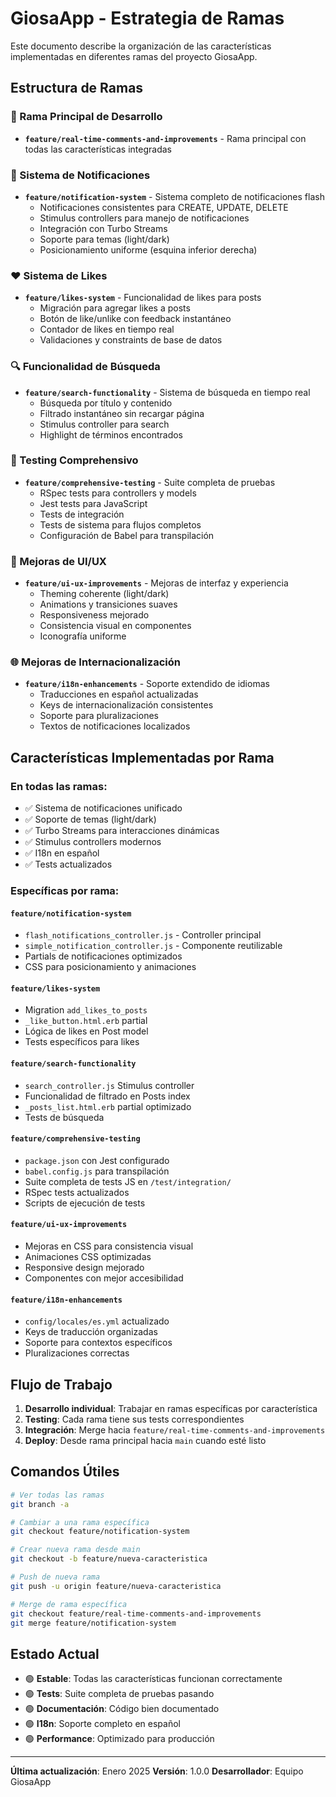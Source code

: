 # GiosaApp - Estrategia de Ramas

Este documento describe la organización de las características implementadas en diferentes ramas del proyecto GiosaApp.

## Estructura de Ramas

### 🌟 Rama Principal de Desarrollo
- **`feature/real-time-comments-and-improvements`** - Rama principal con todas las características integradas

### 🔔 Sistema de Notificaciones
- **`feature/notification-system`** - Sistema completo de notificaciones flash
  - Notificaciones consistentes para CREATE, UPDATE, DELETE
  - Stimulus controllers para manejo de notificaciones
  - Integración con Turbo Streams
  - Soporte para temas (light/dark)
  - Posicionamiento uniforme (esquina inferior derecha)

### ❤️ Sistema de Likes
- **`feature/likes-system`** - Funcionalidad de likes para posts
  - Migración para agregar likes a posts
  - Botón de like/unlike con feedback instantáneo
  - Contador de likes en tiempo real
  - Validaciones y constraints de base de datos

### 🔍 Funcionalidad de Búsqueda
- **`feature/search-functionality`** - Sistema de búsqueda en tiempo real
  - Búsqueda por título y contenido
  - Filtrado instantáneo sin recargar página
  - Stimulus controller para search
  - Highlight de términos encontrados

### 🧪 Testing Comprehensivo
- **`feature/comprehensive-testing`** - Suite completa de pruebas
  - RSpec tests para controllers y models
  - Jest tests para JavaScript
  - Tests de integración
  - Tests de sistema para flujos completos
  - Configuración de Babel para transpilación

### 🎨 Mejoras de UI/UX
- **`feature/ui-ux-improvements`** - Mejoras de interfaz y experiencia
  - Theming coherente (light/dark)
  - Animations y transiciones suaves
  - Responsiveness mejorado
  - Consistencia visual en componentes
  - Iconografía uniforme

### 🌐 Mejoras de Internacionalización
- **`feature/i18n-enhancements`** - Soporte extendido de idiomas
  - Traducciones en español actualizadas
  - Keys de internacionalización consistentes
  - Soporte para pluralizaciones
  - Textos de notificaciones localizados

## Características Implementadas por Rama

### En todas las ramas:
- ✅ Sistema de notificaciones unificado
- ✅ Soporte de temas (light/dark)
- ✅ Turbo Streams para interacciones dinámicas
- ✅ Stimulus controllers modernos
- ✅ I18n en español
- ✅ Tests actualizados

### Específicas por rama:

#### `feature/notification-system`
- `flash_notifications_controller.js` - Controller principal
- `simple_notification_controller.js` - Componente reutilizable
- Partials de notificaciones optimizados
- CSS para posicionamiento y animaciones

#### `feature/likes-system`
- Migration `add_likes_to_posts`
- `_like_button.html.erb` partial
- Lógica de likes en Post model
- Tests específicos para likes

#### `feature/search-functionality`
- `search_controller.js` Stimulus controller
- Funcionalidad de filtrado en Posts index
- `_posts_list.html.erb` partial optimizado
- Tests de búsqueda

#### `feature/comprehensive-testing`
- `package.json` con Jest configurado
- `babel.config.js` para transpilación
- Suite completa de tests JS en `/test/integration/`
- RSpec tests actualizados
- Scripts de ejecución de tests

#### `feature/ui-ux-improvements`
- Mejoras en CSS para consistencia visual
- Animaciones CSS optimizadas
- Responsive design mejorado
- Componentes con mejor accesibilidad

#### `feature/i18n-enhancements`
- `config/locales/es.yml` actualizado
- Keys de traducción organizadas
- Soporte para contextos específicos
- Pluralizaciones correctas

## Flujo de Trabajo

1. **Desarrollo individual**: Trabajar en ramas específicas por característica
2. **Testing**: Cada rama tiene sus tests correspondientes
3. **Integración**: Merge hacia `feature/real-time-comments-and-improvements`
4. **Deploy**: Desde rama principal hacia `main` cuando esté listo

## Comandos Útiles

```bash
# Ver todas las ramas
git branch -a

# Cambiar a una rama específica
git checkout feature/notification-system

# Crear nueva rama desde main
git checkout -b feature/nueva-caracteristica

# Push de nueva rama
git push -u origin feature/nueva-caracteristica

# Merge de rama específica
git checkout feature/real-time-comments-and-improvements
git merge feature/notification-system
```

## Estado Actual

- 🟢 **Estable**: Todas las características funcionan correctamente
- 🟢 **Tests**: Suite completa de pruebas pasando
- 🟢 **Documentación**: Código bien documentado
- 🟢 **I18n**: Soporte completo en español
- 🟢 **Performance**: Optimizado para producción

---

**Última actualización**: Enero 2025
**Versión**: 1.0.0
**Desarrollador**: Equipo GiosaApp
